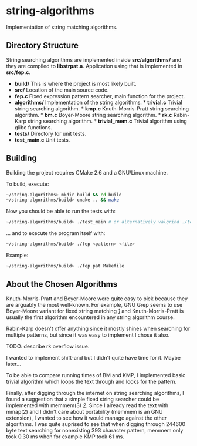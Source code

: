 string-algorithms
=================

Implementation of string matching algorithms.

Directory Structure
-------------------

String searching algorithms are implemented inside **src/algorithms/** and they
are compiled to **libstrpat.a**. Application using that is implemented in
**src/fep.c**.

*   **build/** This is where the project is most likely built.
*   **src/** Location of the main source code.
   *   **fep.c** Fixed expression pattern searcher, main function for the project.
   *   **algorithms/** Implementation of the string algorithms.
      *   **trivial.c** Trivial string searching algorithm.
      *   **kmp.c** Knuth-Morris-Pratt string searching algorithm.
      *   **bm.c** Boyer-Moore string searching algorithm.
      *   **rk.c** Rabin-Karp string searching algorithm.
      *   **trivial_mem.c** Trivial algorithm using glibc functions.
*   **tests/**  Directory for unit tests.
   * **test_main.c** Unit tests.

Building
--------

Building the project requires CMake 2.6 and a GNU/Linux machine.

To build, execute:
``` sh
~/string-algorithms> mkdir build && cd build
~/string-algorithms/build> cmake .. && make
```

Now you should be able to run the tests with:
``` sh
~/string-algorithms/build> ./test_main # or alternatively valgrind ./test_main
```

... and to execute the program itself with:
``` sh
~/string-algorithms/build> ./fep <pattern> <file>
```

Example:
``` sh
~/string-algorithms/build> ./fep pat Makefile
```

About the Chosen Algorithms
---------------------------

Knuth-Morris-Pratt and Boyer-Moore were quite easy to pick because they are
arguably the most well-known. For example, GNU Grep seems to use Boyer-Moore
variant for fixed string matching <cite>[1]</cite> and Knuth-Morris-Pratt is usually the first
algorithm encountered in any string algorithm course.

Rabin-Karp doesn't offer anything since it mostly shines when searching for
multiple patterns, but since it was easy to implement I chose it also.

TODO: describe rk overflow issue.

I wanted to implement shift-and but I didn't quite have time for it. Maybe later...

To be able to compare running times of BM and KMP, I implemented basic trivial
algorithm which loops the text through and looks for the pattern.

Finally, after digging through the internet on string searching algorithms, I
found a suggestion that a simple fixed string searcher could be implemented with
memmem(3) <cite>[2]</cite>. Since I already read the text with mmap(2) and I didn't care about
portability (memmem is an GNU extension), I wanted to see how it would manage
against the other algorithms. I was quite suprised to see that when digging
through 244600 byte text searching for nonexisting 393 character pattern, memmem
only took 0.30 ms when for example KMP took 61 ms.

[1]:http://git.savannah.gnu.org/cgit/grep.git/tree/README
[2]:http://lists.freebsd.org/pipermail/freebsd-current/2010-August/019353.html
